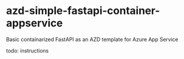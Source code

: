 # azd-simple-fastapi-container-appservice
Basic containarized FastAPI as an AZD template for Azure App Service

todo: instructions
